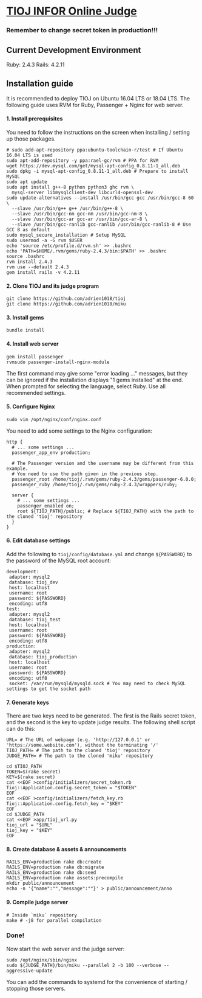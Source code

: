 [TIOJ INFOR Online Judge](http://tioj.ck.tp.edu.tw/)
==

### Remember to change secret token in production!!!

## Current Development Environment
Ruby: 2.4.3
Rails: 4.2.11

## Installation guide

It is recommended to deploy TIOJ on Ubuntu 16.04 LTS or 18.04 LTS. The following guide uses RVM for Ruby, Passenger + Nginx for web server.

#### 1. Install prerequisites

You need to follow the instructions on the screen when installing / setting up those packages.

```
# sudo add-apt-repository ppa:ubuntu-toolchain-r/test # If Ubuntu 16.04 LTS is used
sudo apt-add-repository -y ppa:rael-gc/rvm # PPA for RVM
wget https://dev.mysql.com/get/mysql-apt-config_0.8.11-1_all.deb
sudo dpkg -i mysql-apt-config_0.8.11-1_all.deb # Prepare to install MySQL
sudo apt update
sudo apt install g++-8 python python3 ghc rvm \
  mysql-server libmysqlclient-dev libcurl4-openssl-dev
sudo update-alternatives --install /usr/bin/gcc gcc /usr/bin/gcc-8 60 \
  --slave /usr/bin/g++ g++ /usr/bin/g++-8 \
  --slave /usr/bin/gcc-nm gcc-nm /usr/bin/gcc-nm-8 \
  --slave /usr/bin/gcc-ar gcc-ar /usr/bin/gcc-ar-8 \
  --slave /usr/bin/gcc-ranlib gcc-ranlib /usr/bin/gcc-ranlib-8 # Use GCC 8 as default
sudo mysql_secure_installation # Setup MySQL
sudo usermod -a -G rvm $USER
echo 'source /etc/profile.d/rvm.sh' >> .bashrc
echo 'PATH=$HOME/.rvm/gems/ruby-2.4.3/bin:$PATH' >> .bashrc
source .bashrc
rvm install 2.4.3
rvm use --default 2.4.3
gem install rails -v 4.2.11
```

#### 2. Clone TIOJ and its judge program

```
git clone https://github.com/adrien1018/tioj
git clone https://github.com/adrien1018/miku
```

#### 3. Install gems

```
bundle install
```

#### 4. Install web server

```
gem install passenger
rvmsudo passenger-install-nginx-module
```

The first command may give some "error loading ..." messages, but they can be ignored if the installation displays "1 gems installed" at the end.
When prompted for selecting the language, select Ruby. Use all recommended settings.

#### 5. Configure Nginx

```
sudo vim /opt/nginx/conf/nginx.conf
```
You need to add some settings to the Nginx configuration:
```
http {
  # ... some settings ...
  passenger_app_env production;

  # The Passenger version and the username may be different from this example.
  # You need to use the path given in the previous step.
  passenger_root /home/tioj/.rvm/gems/ruby-2.4.3/gems/passenger-6.0.0;
  passenger_ruby /home/tioj/.rvm/gems/ruby-2.4.3/wrappers/ruby;

  server {
    # ... some settings ...
    passenger_enabled on;
    root ${TIOJ_PATH}/public; # Replace ${TIOJ_PATH} with the path to the cloned 'tioj' repository
  }
}
```

#### 6. Edit database settings

Add the following to `tioj/config/database.yml` and change `${PASSWORD}` to the password of the MySQL root account:

```
development:
 adapter: mysql2
 database: tioj_dev
 host: localhost
 username: root
 password: ${PASSWORD}
 encoding: utf8
test:
 adapter: mysql2
 database: tioj_test
 host: localhost
 username: root
 password: ${PASSWORD}
 encoding: utf8
production:
 adapter: mysql2
 database: tioj_production
 host: localhost
 username: root
 password: ${PASSWORD}
 encoding: utf8
 socket: /var/run/mysqld/mysqld.sock # You may need to check MySQL settings to get the socket path
```

#### 7. Generate keys

There are two keys need to be generated. The first is the Rails secret token, and the second is the key to update judge results. The following shell script can do this:

```
URL= # The URL of webpage (e.g. 'http://127.0.0.1' or 'https://some.website.com'), without the terminating '/'
TIOJ_PATH= # The path to the cloned 'tioj' repository
JUDGE_PATH= # The path to the cloned 'miku' repository

cd $TIOJ_PATH
TOKEN=$(rake secret)
KEY=$(rake secret)
cat <<EOF >config/initializers/secret_token.rb
Tioj::Application.config.secret_token = "$TOKEN"
EOF
cat <<EOF >config/initializers/fetch_key.rb
Tioj::Application.config.fetch_key = "$KEY"
EOF
cd $JUDGE_PATH
cat <<EOF >app/tioj_url.py
tioj_url = "$URL"
tioj_key = "$KEY"
EOF
```

#### 8. Create database & assets & announcements

```
RAILS_ENV=production rake db:create
RAILS_ENV=production rake db:migrate
RAILS_ENV=production rake db:seed
RAILS_ENV=production rake assets:precompile
mkdir public/announcement
echo -n '{"name":"","message":""}' > public/announcement/anno
```

#### 9. Compile judge server

```
# Inside `miku` repository
make # -j8 for parallel compilation
```

### Done!

Now start the web server and the judge server:
```
sudo /opt/nginx/sbin/nginx
sudo ${JUDGE_PATH}/bin/miku --parallel 2 -b 100 --verbose --aggressive-update
```

You can add the commands to systemd for the convenience of starting / stopping those servers.

